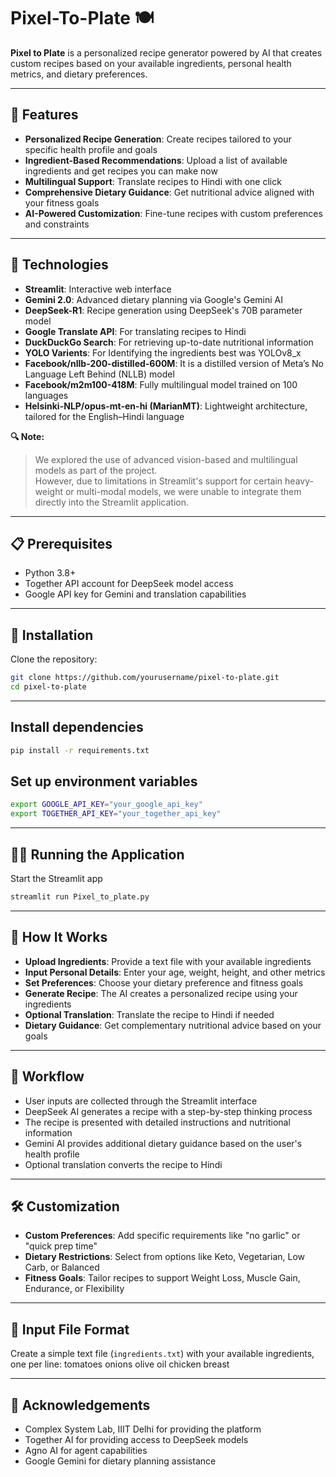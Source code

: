 # Pixel-To-Plate 🍽️

**Pixel to Plate** is a personalized recipe generator powered by AI that creates custom recipes based on your available ingredients, personal health metrics, and dietary preferences.

---

## 🌟 Features

- **Personalized Recipe Generation**: Create recipes tailored to your specific health profile and goals  
- **Ingredient-Based Recommendations**: Upload a list of available ingredients and get recipes you can make now  
- **Multilingual Support**: Translate recipes to Hindi with one click  
- **Comprehensive Dietary Guidance**: Get nutritional advice aligned with your fitness goals  
- **AI-Powered Customization**: Fine-tune recipes with custom preferences and constraints  

---

## 🔧 Technologies

- **Streamlit**: Interactive web interface  
- **Gemini 2.0**: Advanced dietary planning via Google's Gemini AI  
- **DeepSeek-R1**: Recipe generation using DeepSeek's 70B parameter model  
- **Google Translate API**: For translating recipes to Hindi  
- **DuckDuckGo Search**: For retrieving up-to-date nutritional information
- **YOLO Varients**: For Identifying the ingredients best was YOLOv8_x 
- **Facebook/nllb-200-distilled-600M**: It is a distilled version of Meta’s No Language Left Behind (NLLB) model
- **Facebook/m2m100-418M**: Fully multilingual model trained on 100 languages
- **Helsinki-NLP/opus-mt-en-hi (MarianMT)**: Lightweight architecture, tailored for the English–Hindi language

**🔍 Note:**  
> We explored the use of advanced vision-based and multilingual models as part of the project.  
> However, due to limitations in Streamlit's support for certain heavy-weight or multi-modal models, we were unable to integrate them directly into the Streamlit application.
---

## 📋 Prerequisites

- Python 3.8+  
- Together API account for DeepSeek model access  
- Google API key for Gemini and translation capabilities  

---

## 🚀 Installation

Clone the repository:
```bash
git clone https://github.com/yourusername/pixel-to-plate.git
cd pixel-to-plate
```

---

## Install dependencies
```bash
pip install -r requirements.txt
```

## Set up environment variables
```bash
export GOOGLE_API_KEY="your_google_api_key"
export TOGETHER_API_KEY="your_together_api_key"
```

---

## 🏃‍♂️ Running the Application
Start the Streamlit app
```bash
streamlit run Pixel_to_plate.py
```

---

## 🧠 How It Works

- **Upload Ingredients**: Provide a text file with your available ingredients  
- **Input Personal Details**: Enter your age, weight, height, and other metrics  
- **Set Preferences**: Choose your dietary preference and fitness goals  
- **Generate Recipe**: The AI creates a personalized recipe using your ingredients  
- **Optional Translation**: Translate the recipe to Hindi if needed  
- **Dietary Guidance**: Get complementary nutritional advice based on your goals  

---

## 🔄 Workflow

- User inputs are collected through the Streamlit interface  
- DeepSeek AI generates a recipe with a step-by-step thinking process  
- The recipe is presented with detailed instructions and nutritional information  
- Gemini AI provides additional dietary guidance based on the user's health profile  
- Optional translation converts the recipe to Hindi  

---

## 🛠️ Customization

- **Custom Preferences**: Add specific requirements like "no garlic" or "quick prep time"  
- **Dietary Restrictions**: Select from options like Keto, Vegetarian, Low Carb, or Balanced  
- **Fitness Goals**: Tailor recipes to support Weight Loss, Muscle Gain, Endurance, or Flexibility  

---

## 📄 Input File Format

Create a simple text file (`ingredients.txt`) with your available ingredients, one per line:
tomatoes
onions
olive oil
chicken breast

---

## 🙏 Acknowledgements
- Complex System Lab, IIIT Delhi for providing the platform
- Together AI for providing access to DeepSeek models  
- Agno AI for agent capabilities  
- Google Gemini for dietary planning assistance 
